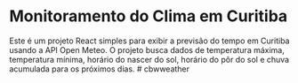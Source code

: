 # Monitoramento do Clima em Curitiba

Este é um projeto React simples para exibir a previsão do tempo em Curitiba usando a API Open Meteo. O projeto busca dados de temperatura máxima, temperatura mínima, horário do nascer do sol, horário do pôr do sol e chuva acumulada para os próximos dias.
#   c b w w e a t h e r  
 